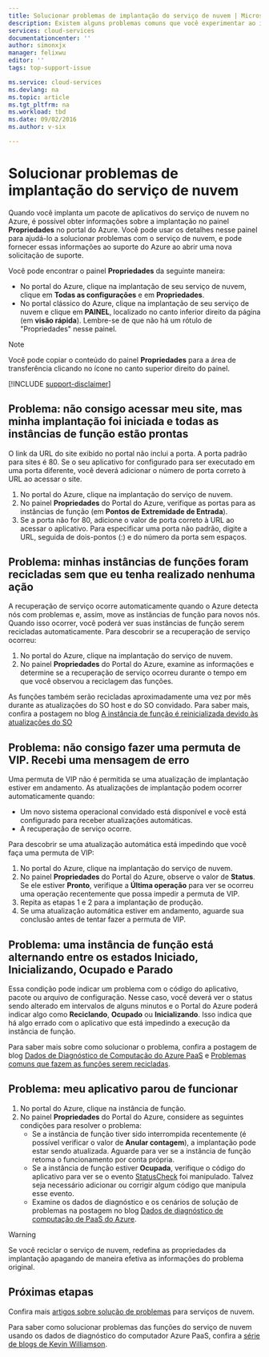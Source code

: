 ```yaml
---
title: Solucionar problemas de implantação do serviço de nuvem | Microsoft Docs
description: Existem alguns problemas comuns que você experimentar ao implantar um serviço de nuvem no Azure. Este artigo fornece soluções para alguns deles.
services: cloud-services
documentationcenter: ''
author: simonxjx
manager: felixwu
editor: ''
tags: top-support-issue

ms.service: cloud-services
ms.devlang: na
ms.topic: article
ms.tgt_pltfrm: na
ms.workload: tbd
ms.date: 09/02/2016
ms.author: v-six

---
```

# Solucionar problemas de implantação do serviço de nuvem
Quando você implanta um pacote de aplicativos do serviço de nuvem no Azure, é possível obter informações sobre a implantação no painel **Propriedades** no portal do Azure. Você pode usar os detalhes nesse painel para ajudá-lo a solucionar problemas com o serviço de nuvem, e pode fornecer essas informações ao suporte do Azure ao abrir uma nova solicitação de suporte.

Você pode encontrar o painel **Propriedades** da seguinte maneira:

* No portal do Azure, clique na implantação de seu serviço de nuvem, clique em **Todas as configurações** e em **Propriedades**.
* No portal clássico do Azure, clique na implantação de seu serviço de nuvem e clique em **PAINEL**, localizado no canto inferior direito da página (em **visão rápida**). Lembre-se de que não há um rótulo de "Propriedades" nesse painel.

> [!NOTE]
> Você pode copiar o conteúdo do painel **Propriedades** para a área de transferência clicando no ícone no canto superior direito do painel.
> 
> 

[!INCLUDE [support-disclaimer](../../includes/support-disclaimer.md)]

## Problema: não consigo acessar meu site, mas minha implantação foi iniciada e todas as instâncias de função estão prontas
O link da URL do site exibido no portal não inclui a porta. A porta padrão para sites é 80. Se o seu aplicativo for configurado para ser executado em uma porta diferente, você deverá adicionar o número de porta correto à URL ao acessar o site.

1. No portal do Azure, clique na implantação do serviço de nuvem.
2. No painel **Propriedades** do Portal do Azure, verifique as portas para as instâncias de função (em **Pontos de Extremidade de Entrada**).
3. Se a porta não for 80, adicione o valor de porta correto à URL ao acessar o aplicativo. Para especificar uma porta não padrão, digite a URL, seguida de dois-pontos (:) e do número da porta sem espaços.

## Problema: minhas instâncias de funções foram recicladas sem que eu tenha realizado nenhuma ação
A recuperação de serviço ocorre automaticamente quando o Azure detecta nós com problemas e, assim, move as instâncias de função para novos nós. Quando isso ocorrer, você poderá ver suas instâncias de função serem recicladas automaticamente. Para descobrir se a recuperação de serviço ocorreu:

1. No portal do Azure, clique na implantação do serviço de nuvem.
2. No painel **Propriedades** do Portal do Azure, examine as informações e determine se a recuperação de serviço ocorreu durante o tempo em que você observou a reciclagem das funções.

As funções também serão recicladas aproximadamente uma vez por mês durante as atualizações do SO host e do SO convidado. Para saber mais, confira a postagem no blog [A instância de função é reinicializada devido às atualizações do SO](http://blogs.msdn.com/b/kwill/archive/2012/09/19/role-instance-restarts-due-to-os-upgrades.aspx)

## Problema: não consigo fazer uma permuta de VIP. Recebi uma mensagem de erro
Uma permuta de VIP não é permitida se uma atualização de implantação estiver em andamento. As atualizações de implantação podem ocorrer automaticamente quando:

* Um novo sistema operacional convidado está disponível e você está configurado para receber atualizações automáticas.
* A recuperação de serviço ocorre.

Para descobrir se uma atualização automática está impedindo que você faça uma permuta de VIP:

1. No portal do Azure, clique na implantação do serviço de nuvem.
2. No painel **Propriedades** do Portal do Azure, observe o valor de **Status**. Se ele estiver **Pronto**, verifique a **Última operação** para ver se ocorreu uma operação recentemente que possa impedir a permuta de VIP.
3. Repita as etapas 1 e 2 para a implantação de produção.
4. Se uma atualização automática estiver em andamento, aguarde sua conclusão antes de tentar fazer a permuta de VIP.

## Problema: uma instância de função está alternando entre os estados Iniciado, Inicializando, Ocupado e Parado
Essa condição pode indicar um problema com o código do aplicativo, pacote ou arquivo de configuração. Nesse caso, você deverá ver o status sendo alterado em intervalos de alguns minutos e o Portal do Azure poderá indicar algo como **Reciclando**, **Ocupado** ou **Inicializando**. Isso indica que há algo errado com o aplicativo que está impedindo a execução da instância de função.

Para saber mais sobre como solucionar o problema, confira a postagem de blog [Dados de Diagnóstico de Computação do Azure PaaS](http://blogs.msdn.com/b/kwill/archive/2013/08/09/windows-azure-paas-compute-diagnostics-data.aspx) e [Problemas comuns que fazem as funções serem recicladas](cloud-services-troubleshoot-common-issues-which-cause-roles-recycle.md).

## Problema: meu aplicativo parou de funcionar
1. No portal do Azure, clique na instância de função.
2. No painel **Propriedades** do Portal do Azure, considere as seguintes condições para resolver o problema:
   * Se a instância de função tiver sido interrompida recentemente (é possível verificar o valor de **Anular contagem**), a implantação pode estar sendo atualizada. Aguarde para ver se a instância de função retoma o funcionamento por conta própria.
   * Se a instância de função estiver **Ocupada**, verifique o código do aplicativo para ver se o evento [StatusCheck](https://msdn.microsoft.com/library/microsoft.windowsazure.serviceruntime.roleenvironment.statuscheck) foi manipulado. Talvez seja necessário adicionar ou corrigir algum código que manipula esse evento.
   * Examine os dados de diagnóstico e os cenários de solução de problemas na postagem no blog [Dados de diagnóstico de computação de PaaS do Azure](http://blogs.msdn.com/b/kwill/archive/2013/08/09/windows-azure-paas-compute-diagnostics-data.aspx).

> [!WARNING]
> Se você reciclar o serviço de nuvem, redefina as propriedades da implantação apagando de maneira efetiva as informações do problema original.
> 
> 

## Próximas etapas
Confira mais [artigos sobre solução de problemas](https://azure.microsoft.com/documentation/articles/?tag=top-support-issue&product=cloud-services) para serviços de nuvem.

Para saber como solucionar problemas das funções do serviço de nuvem usando os dados de diagnóstico do computador Azure PaaS, confira a [série de blogs de Kevin Williamson](http://blogs.msdn.com/b/kwill/archive/2013/08/09/windows-azure-paas-compute-diagnostics-data.aspx).

<!---HONumber=AcomDC_0907_2016-->